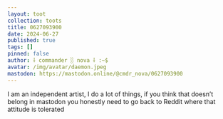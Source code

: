 ```yaml
---
layout: toot
collection: toots
title: 0627093900
date: 2024-06-27
published: true
tags: []
pinned: false
author: ⸸ commander ░ nova ⸸ :~$
avatar: /img/avatar/daemon.jpeg
mastodon: https://mastodon.online/@cmdr_nova/0627093900
---
```


I am an independent artist, I do a lot of things, if you think that doesn’t belong in mastodon you honestly need to go back to Reddit where that attitude is tolerated
